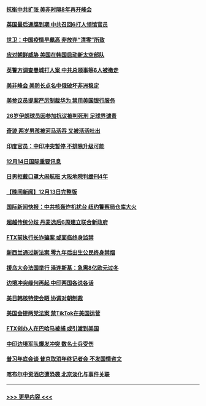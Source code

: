 #### [抗衡中共扩张 美非时隔8年再开峰会](../pages/prog202/a103598333.md?t=12151101) 
#### [英国最后通牒到期 中共召回6打人领馆官员](../pages/prog202/a103598341.md?t=12151101) 
#### [世卫：中国疫情早飙高 非放弃“清零”所致](../pages/prog202/a103598107.md?t=12151101) 
#### [应对朝鲜威胁 美国在韩国启动新太空部队](../pages/prog202/a103598119.md?t=12151101) 
#### [英警方调查曼城打人案 中共总领事等6人被撤走](../pages/prog202/a103598004.md?t=12151101) 
#### [美非峰会 美防长点名中俄破坏非洲稳定](../pages/prog202/a103597941.md?t=12151101) 
#### [美参议员提案严厉制裁华为 禁用美国银行服务](../pages/prog202/a103597938.md?t=12151101) 
#### [26岁伊朗球员因参加抗议被判死刑 足球界谴责](../pages/prog202/a103597849.md?t=12151101) 
#### [奇迹 两岁男孩被河马活吞 又被活活吐出](../pages/prog202/a103597843.md?t=12151101) 
#### [印度官员：中印冲突暂停 不排除升级可能](../pages/prog202/a103597835.md?t=12151101) 
#### [12月14日国际重要讯息](../pages/prog202/a103597856.md?t=12151101) 
#### [日男拒戴口罩大闹航班 大阪地院判缓刑4年](../pages/prog202/a103597755.md?t=12151101) 
#### [【晚间新闻】12月13日完整版](../pages/prog202/a103597629.md?t=12151101) 
#### [国际新闻快报：中共核轰炸机扰台 纽约警察局仓库大火](../pages/prog202/a103597669.md?t=12151101) 
#### [超越传统分歧 丹麦选后6周建立联合新政府](../pages/prog202/a103597723.md?t=12151101) 
#### [FTX前执行长诈骗案 或面临终身监禁](../pages/prog202/a103597696.md?t=12151101) 
#### [新西兰通过新法案 零九年后出生公民终身禁烟](../pages/prog202/a103597319.md?t=12151101) 
#### [援乌大会法国举行 泽连斯基：急需8亿欧元过冬](../pages/prog202/a103597485.md?t=12151101) 
#### [边境冲突缘何再起 中印两国各说各话](../pages/prog202/a103597496.md?t=12151101) 
#### [美日韩核特使会晤 协调对朝制裁](../pages/prog202/a103597489.md?t=12151101) 
#### [美国会提两党法案 禁TikTok在美国运营](../pages/prog202/a103597328.md?t=12151101) 
#### [FTX创办人在巴哈马被捕 或引渡到美国](../pages/prog202/a103597317.md?t=12151101) 
#### [中印边境军队爆发冲突 数名士兵受伤](../pages/prog202/a103597314.md?t=12151101) 
#### [普习年底会谈 普京取消年终记者会 不发国情咨文](../pages/prog202/a103597231.md?t=12151101) 
#### [喀布尔中资酒店遭恐袭 北京淡化与事件关联](../pages/prog202/a103597308.md?t=12151101) 

----
#### [ >>> 更早内容 <<< ](../indexes/prog202-earlier.md)

